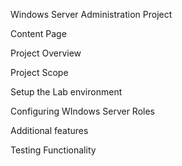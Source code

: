 Windows Server Administration Project

Content Page

Project Overview

Project Scope

Setup the Lab environment 

Configuring WIndows Server Roles

Additional features

Testing Functionality
